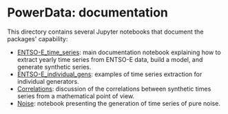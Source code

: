 PowerData: documentation
========================

This directory contains several Jupyter notebooks that document the packages' capability:

- [ENTSO-E_time_series](./ENTSO-E_time_series.ipynb):
  main documentation notebook explaining how to extract yearly time series from ENTSO-E data,
  build a model, and generate synthetic series.
- [ENTSO-E_individual_gens](./ENTSO-E_individual_gens.ipynb):
  examples of time series extraction for individual generators.
- [Correlations](./Correlations.ipynb):
  discussion of the correlations between synthetic times series from a mathematical point of view.
- [Noise](./Noise.ipynb):
  notebook presenting the generation of time series of pure noise.
